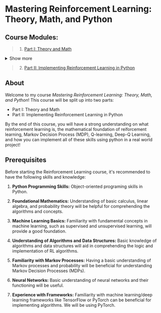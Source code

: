 # Mastering Reinforcement Learning: Theory, Math, and Python

## Course Modules:

> 1. [Part I: Theory and Math](https://colab.research.google.com/github/danplotkin/mastering_rl/blob/main/mastering_rl_part1.ipynb)
<details>
   <summary>Show more</summary>
   
>> Introduction to Reinforcement Learning
   
>> Reinforcement Learning vs Supervised and Unsupervised Learning
   
>> Use Cases for Reinforcement Learning
   
>> Markov Decision Processes (MDP)
   
>>> A. Markov Property
   
>>> B. Agent-Environment Interaction in MDPs
   
>>> C. State-Action Representation in MDPs
   
>>> D. Mars Rover Example Introduction
   
>>> E. MDP Trajectory
   
>>> F. Transition Probabilities
   
>>>> I. Transition Probabilities with Stochastic Environment (Mars Rover)
   
>>> G. Expected Return
   
>>>> I. Example with Mars Rover
   
>>> H. Policies
   
>>> I. Value Functions
   
>>> J. Representing MDP as a Tuple
   
>> Policy Optimality
   
>>> A. Policy Improvement Theorem
   
>>> B. Optimal State-Value Function
   
>>> C. Optimal Action-Value Function
   
>>> D. Bellman Optimality Equation for $Q^*$
   
>>> E. Deriving Optimal Policy
   
>> Q-Learning
   
>>> A. Q-Value Table
   
>>>> I. Initialization
   
>>> B. Exploration Vs Exploitation
   
>>>> I. Epsilon Greedy Strategy
   
>>> C. Q-value Update with Q-Learning Algorithm
   
>>> D. Mars Rover Q-Learning Example
   
>> Deep Q-Learning
   
>>> A. Deep Q-Networks (DQN)
   
>>>> I. Policy Network Architecture
   
>>>> II. Loss Calculation
   
>>>> III. Update Parameters
   
>>> B. Experience Replay & Replay Memory
   
>>>> I. Replay Memory as a Tuple
   
>>>> II. Randomly Sampling Replay Memory
   
>>>> III. Training with Replay
   
>> Training a DQN
   
>>> A. Training Steps
   
>>>> I. Sample a Random Batch from Replay Memory.
   
>>>> II. Preprocess the State
   
>>>> III. Forward Propagation
   
>>>> IV. Calculate Loss
   
>>>> V. Backpropagation & Gradient Descent
   
>>> B. Full Training Loop
   
>>> C. Limitations of Standard DQNs
   
>> Target Network
   
>>> A. Initialization
   
>>> B. Soft Update
   
>>> C. Updated Training Process
   
>> Next Steps
</details>

> 2. [Part II: Implementing Reinforcement Learning in Python](https://colab.research.google.com/github/danplotkin/mastering_rl/blob/main/mastering_rl_part2.ipynb)

## About
Welcome to my course *Mastering Reinforcement Learning: Theory, Math, and Python*! This course will be split up into two parts:
* Part I: Theory and Math
* Part II: Implementing Reinforcement Learning in Python 

By the end of this course, you will have a strong understanding on what reinforcement learning is, the mathematical foundation of reiforcement learning, Markov Decision Process (MDP), Q-learning, Deep-Q Learning, and how you can implement all of these skills using python in a real world project!

## Prerequisites

Before starting the Reinforcement Learning course, it's recommended to have the following skills and knowledge:

1. **Python Programming Skills:** Object-oriented programing skills in Python.

2. **Foundational Mathematics:** Understanding of basic calculus, linear algebra, and probability theory will be helpful for comprehending the algorithms and concepts.

3. **Machine Learning Basics:** Familiarity with fundamental concepts in machine learning, such as supervised and unsupervised learning, will provide a good foundation.

4. **Understanding of Algorithms and Data Structures:** Basic knowledge of algorithms and data structures will aid in comprehending the logic and implementation of RL algorithms.

5. **Familiarity with Markov Processes:** Having a basic understanding of Markov processes and probability will be beneficial for understanding Markov Decision Processes (MDPs).

6. **Neural Networks:** Basic understanding of neural networks and their functioning will be useful.
   
7. **Experience with Frameworks:** Familiarity with machine learning/deep learning frameworks like TensorFlow or PyTorch can be beneficial for implementing algorithms. We will be using PyTorch.

